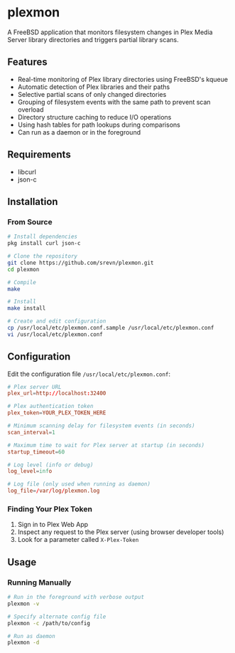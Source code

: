 # plexmon

A FreeBSD application that monitors filesystem changes in Plex Media Server library directories and triggers partial library scans.

## Features

- Real-time monitoring of Plex library directories using FreeBSD's kqueue
- Automatic detection of Plex libraries and their paths
- Selective partial scans of only changed directories
- Grouping of filesystem events with the same path to prevent scan overload
- Directory structure caching to reduce I/O operations
- Using hash tables for path lookups during comparisons
- Can run as a daemon or in the foreground

## Requirements

- libcurl
- json-c

## Installation

### From Source

```bash
# Install dependencies
pkg install curl json-c

# Clone the repository
git clone https://github.com/srevn/plexmon.git
cd plexmon

# Compile
make

# Install
make install

# Create and edit configuration
cp /usr/local/etc/plexmon.conf.sample /usr/local/etc/plexmon.conf
vi /usr/local/etc/plexmon.conf
```

## Configuration

Edit the configuration file `/usr/local/etc/plexmon.conf`:

```conf
# Plex server URL
plex_url=http://localhost:32400

# Plex authentication token
plex_token=YOUR_PLEX_TOKEN_HERE

# Minimum scanning delay for filesystem events (in seconds)
scan_interval=1

# Maximum time to wait for Plex server at startup (in seconds)
startup_timeout=60

# Log level (info or debug)
log_level=info

# Log file (only used when running as daemon)
log_file=/var/log/plexmon.log
```

### Finding Your Plex Token

1. Sign in to Plex Web App
2. Inspect any request to the Plex server (using browser developer tools)
3. Look for a parameter called `X-Plex-Token`

## Usage

### Running Manually

```bash
# Run in the foreground with verbose output
plexmon -v

# Specify alternate config file
plexmon -c /path/to/config

# Run as daemon
plexmon -d
```